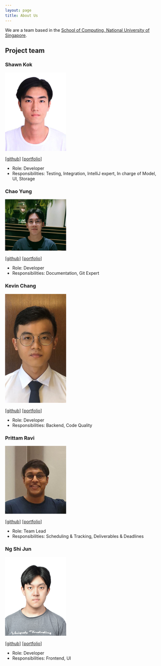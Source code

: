 ```yaml
---
layout: page
title: About Us
---
```


We are a team based in the [School of Computing, National University of Singapore](http://www.comp.nus.edu.sg).

## Project team

### Shawn Kok

<img src="images/kok-je.png" width="200px">

[[github](https://github.com/Kok-je)]
[[portfolio](team/kok-je.md)]

- Role: Developer
- Responsibilities: Testing, Integration, IntelliJ expert, In charge of Model, UI, Storage

### Chao Yung

<img src="images/chao890.png" width="200px">

[[github](https://github.com/chao890)]
[[portfolio](team/chao890.md)]

- Role: Developer
- Responsibilities: Documentation, Git Expert

### Kevin Chang

<img src="images/kevinchangjk.png" width="200px">

[[github](http://github.com/kevinchangjk)]
[[portfolio](team/kevinchangjk.md)]

- Role: Developer
- Responsibilities: Backend, Code Quality

### Prittam Ravi

<img src="images/prit3010.png" width="200px">

[[github](https://github.com/prit3010)]
[[portfolio](team/prit3010.md)]

- Role: Team Lead
- Responsibilities: Scheduling & Tracking, Deliverables & Deadlines

### Ng Shi Jun

<img src="images/ngshijun.png" width="200px">

[[github](http://github.com/ngshijun)]
[[portfolio](team/ngshijun.md)]

- Role: Developer
- Responsibilities: Frontend, UI

